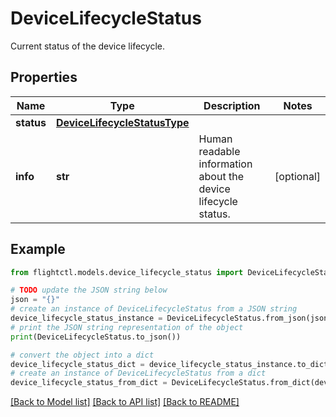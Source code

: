 # DeviceLifecycleStatus

Current status of the device lifecycle.

## Properties

Name | Type | Description | Notes
------------ | ------------- | ------------- | -------------
**status** | [**DeviceLifecycleStatusType**](DeviceLifecycleStatusType.md) |  | 
**info** | **str** | Human readable information about the device lifecycle status. | [optional] 

## Example

```python
from flightctl.models.device_lifecycle_status import DeviceLifecycleStatus

# TODO update the JSON string below
json = "{}"
# create an instance of DeviceLifecycleStatus from a JSON string
device_lifecycle_status_instance = DeviceLifecycleStatus.from_json(json)
# print the JSON string representation of the object
print(DeviceLifecycleStatus.to_json())

# convert the object into a dict
device_lifecycle_status_dict = device_lifecycle_status_instance.to_dict()
# create an instance of DeviceLifecycleStatus from a dict
device_lifecycle_status_from_dict = DeviceLifecycleStatus.from_dict(device_lifecycle_status_dict)
```
[[Back to Model list]](../README.md#documentation-for-models) [[Back to API list]](../README.md#documentation-for-api-endpoints) [[Back to README]](../README.md)


